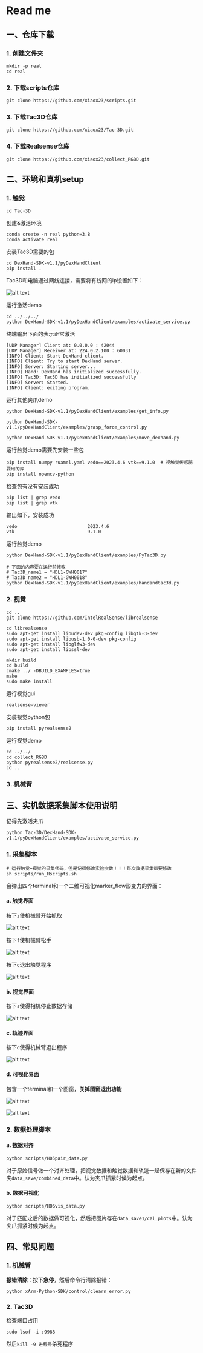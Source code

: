 # Read me

## 一、仓库下载

### 1. 创建文件夹
```
mkdir -p real
cd real
```

### 2. 下载scripts仓库
```
git clone https://github.com/xiaox23/scripts.git
```

### 3. 下载Tac3D仓库

```
git clone https://github.com/xiaox23/Tac-3D.git
```

### 4. 下载Realsense仓库

```
git clone https://github.com/xiaox23/collect_RGBD.git
```

## 二、环境和真机setup
### 1. 触觉
```
cd Tac-3D
```
创建&激活环境
```
conda create -n real python=3.8
conda activate real
```

安装Tac3D需要的包
```
cd DexHand-SDK-v1.1/pyDexHandClient
pip install .
```

Tac3D和电脑通过网线连接，需要将有线网的ip设置如下：

![alt text](readme_pic/image.png)

运行激活demo
```
cd ../../../
python DexHand-SDK-v1.1/pyDexHandClient/examples/activate_service.py
```
终端输出下面的表示正常激活
```
[UDP Manager] Client at: 0.0.0.0 : 42044
[UDP Manager] Receiver at: 224.0.2.100 : 60031
[INFO] Client: Start DexHand client.
[INFO] Client: Try to start DexHand server.
[INFO] Server: Starting server...
[INFO] Hand: DexHand has initialized successfully.
[INFO] Tac3D: Tac3D has initialized successfully
[INFO] Server: Started.
[INFO] Client: exiting program.
```

运行其他夹爪demo
```
python DexHand-SDK-v1.1/pyDexHandClient/examples/get_info.py
```

```
python DexHand-SDK-v1.1/pyDexHandClient/examples/grasp_force_control.py
```

```
python DexHand-SDK-v1.1/pyDexHandClient/examples/move_dexhand.py
```
运行触觉demo需要先安装一些包
```
pip install numpy ruamel.yaml vedo==2023.4.6 vtk==9.1.0  # 视触觉传感器要用的库
pip install opencv-python
```
检查包有没有安装成功
```
pip list | grep vedo
pip list | grep vtk
```
输出如下，安装成功
```
vedo                          2023.4.6
vtk                           9.1.0
```
运行触觉demo

```
python DexHand-SDK-v1.1/pyDexHandClient/examples/PyTac3D.py
```

```
# 下面的内容要在运行前修改
# Tac3D_name1 = "HDL1-GWH0017"
# Tac3D_name2 = "HDL1-GWH0018"
python DexHand-SDK-v1.1/pyDexHandClient/examples/handandtac3d.py
```

### 2. 视觉
```
cd ..
git clone https://github.com/IntelRealSense/librealsense
```

```
cd librealsense
sudo apt-get install libudev-dev pkg-config libgtk-3-dev
sudo apt-get install libusb-1.0-0-dev pkg-config
sudo apt-get install libglfw3-dev
sudo apt-get install libssl-dev
```

```
mkdir build
cd build
cmake ../ -DBUILD_EXAMPLES=true
make
sudo make install 
```
运行视觉gui
```
realsense-viewer
```
安装视觉python包
```
pip install pyrealsense2
```
运行视觉demo
```
cd ../../
cd collect_RGBD
python pyrealsense2/realsense.py
cd ..
```
### 3. 机械臂

## 三、实机数据采集脚本使用说明

记得先激活夹爪
```
python Tac-3D/DexHand-SDK-v1.1/pyDexHandClient/examples/activate_service.py
```

### 1. 采集脚本

```
# 运行触觉+视觉的采集代码，但是记得修改实验次数！！！每次数据采集都要修改
sh scripts/run_Hscripts.sh
```

会弹出四个terminal和一个二维可视化marker_flow形变力的界面：

#### a. 触觉界面

按下`z`使机械臂开始抓取

![alt text](image.png)

按下`f`使机械臂松手

![alt text](image-1.png)

按下`q`退出触觉程序

![alt text](image-2.png)

#### b. 视觉界面

按下`s`使得相机停止数据存储

![alt text](image-3.png)

#### c. 轨迹界面

按下`o`使得机械臂退出程序

![alt text](image-4.png)

#### d. 可视化界面

包含一个terminal和一个图窗，**关掉图窗退出功能**

![alt text](image-5.png)

![alt text](image-6.png)

### 2. 数据处理脚本

#### a. 数据对齐
```
python scripts/H05pair_data.py
```

对于原始信号做一个对齐处理，把视觉数据和触觉数据和轨迹一起保存在新的文件夹`data_save/combined_data`中。认为夹爪抓紧时候为起点。

#### b. 数据可视化
```
python scripts/H06vis_data.py
```

对于匹配之后的数据做可视化，然后把图片存在`data_save1/cal_plots`中。认为夹爪抓紧时候为起点。


## 四、常见问题

### 1. 机械臂

**报错清除**：按下**急停**，然后命令行清除报错：

```
python xArm-Python-SDK/control/clearn_error.py
```

### 2. Tac3D

检查端口占用
```
sudo lsof -i :9988
```
然后`kill -9 进程号`杀死程序






